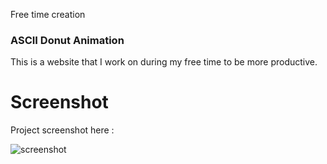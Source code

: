 Free time creation

### ASCII Donut Animation
This is a website that I work on during my free time to be more productive.

# Screenshot
Project screenshot here :

![screenshot]()
